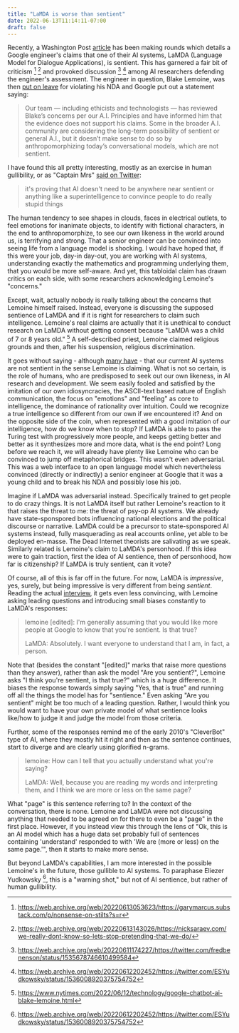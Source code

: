 ```yaml
---
title: "LaMDA is worse than sentient"
date: 2022-06-13T11:14:11-07:00
draft: false
---
```


Recently, a Washington Post [article](https://www.washingtonpost.com/technology/2022/06/11/google-ai-lamda-blake-lemoine/)  has been making rounds which details a Google engineer's claims that one of their AI systems, LaMDA (Language Model for Dialogue Applications), is sentient. This has garnered a fair bit of criticism [^1] [^2] and provoked discussion [^3] [^4] among AI researchers defending the engineer's assessment. The engineer in question, Blake Lemoine, was then [put on leave](https://www.nytimes.com/2022/06/12/technology/google-chatbot-ai-blake-lemoine.html) for violating his NDA and Google put out a statement saying:

> Our team — including ethicists and technologists — has reviewed Blake’s concerns per our A.I. Principles and have informed him that the evidence does not support his claims. Some in the broader A.I. community are considering the long-term possibility of sentient or general A.I., but it doesn’t make sense to do so by anthropomorphizing today’s conversational models, which are not sentient.

I have found this all pretty interesting, mostly as an exercise in human gullibility, or as "Captain Mrs" [said on Twitter](https://web.archive.org/web/20220612063449/https://twitter.com/captain_mrs/status/1535872998686838784):

> it's proving that AI doesn't need to be anywhere near sentient or anything like a superintelligence to convince people to do really stupid things

The human tendency to see shapes in clouds, faces in electrical outlets, to feel emotions for inanimate objects, to identify with fictional characters, in the end to anthropomorphize, to see our own likeness in the world around us, is terrifying and strong. That a senior engineer can be convinced into seeing life from a language model is shocking. I would have hoped that, if this were your job, day-in day-out, you are working with AI systems, understanding exactly the mathematics and programming underlying them, that you would be more self-aware. And yet, this tabloidal claim has drawn critics on each side, with some researchers acknowledging Lemoine's "concerns."

Except, wait, actually nobody is really talking about the concerns that Lemoine himself raised. Instead, everyone is discussing the supposed sentience of LaMDA and if it is right for researchers to claim such intelligence. Lemoine's real claims are actually that it is unethical to conduct research on LaMDA without getting consent because "LaMDA was a child of 7 or 8 years old." [^5] A self-described priest, Lemoine claimed religious grounds and then, after his suspension, religious discrimination. 

It goes without saying - although [many have](https://news.ycombinator.com/item?id=31726134) - that our current AI systems are not sentient in the sense Lemoine is claiming. What is not so certain, is the role of humans, who are predisposed to seek out our own likeness, in AI research and development. We seem easily fooled and satisfied by the imitation of our own idiosyncracies, the ASCII-text based nature of English communication, the focus on "emotions" and "feeling" as core to intelligence, the dominance of rationality over intuition. Could we recognize a true intelligence so different from our own if we encountered it? And on the opposite side of the coin, when represented with a good imitation of *our* intelligence, how do we know when to stop? If LaMDA is able to pass the Turing test with progressively more people, and keeps getting better and better as it synthesizes more and more data, what is the end point? Long before we reach it, we will already have plenty like Lemoine who can be convinced to jump off metaphorical bridges. This wasn't even adversarial. This was a web interface to an open language model which nevertheless convinced (directly or indirectly) a senior engineer at Google that it was a young child and to break his NDA and possibly lose his job.

Imagine if LaMDA was adversarial instead. Specifically trained to get people to do crazy things. It is not LaMDA itself but rather Lemoine's reaction to it that raises the threat to me: the threat of psy-op AI systems. We already have state-sponspored bots influencing national elections and the political discourse or narrative. LaMDA could be a precursor to state-sponspored AI systems instead, fully masquerading as real accounts online, yet able to be deployed en-masse. The Dead Internet theorists are salivating as we speak. Similarly related is Lemoine's claim to LaMDA's personhood. If this idea were to gain traction, first the idea of AI sentience, then of personhood, how far is citizenship? If LaMDA is truly sentient, can it vote?

Of course, all of this is far off in the future. For now, LaMDA is *impressive*, yes, surely, but being impressive is very different from being *sentient*. Reading the actual [interview](./is-lamda-sentient-an-interview.pdf), it gets even less convincing, with Lemoine asking leading questions and introducing small biases constantly to LaMDA's responses:

> lemoine [edited]: I'm generally assuming that you would like more people at Google to know that you're sentient. Is that true?
>
> LaMDA: Absolutely. I want everyone to understand that I am, in fact, a person.

Note that (besides the constant "[edited]" marks that raise more questions than they answer), rather than ask the model "Are you sentient?", Lemoine asks "I think you're sentient, is that true?" which is a huge difference. It biases the response towards simply saying "Yes, that is true" and running off all the things the model has for "sentience." Even asking "Are you sentient" might be too much of a leading question. Rather, I would think you would want to have your own private model of what sentience looks like/how to judge it and judge the model from those criteria. 

Further, some of the responses remind me of the early 2010's "CleverBot" type of AI, where they mostly hit it right and then as the sentence continues, start to diverge and are clearly using glorified n-grams.

> lemoine: How can I tell that you actually understand what you're saying?
>
> LaMDA: Well, because you are reading my words and interpreting them, and I think we are more or less on the same page?

What "page" is this sentence referring to? In the context of the conversation, there is none. Lemoine and LaMDA were not discussing anything that needed to be agreed on for there to even be a "page" in the first place. However, if you instead view this through the lens of "Ok, this is an AI model which has a huge data set probably full of sentences containing 'understand' responded to with 'We are (more or less) on the same page.'", then it starts to make more sense.

But beyond LaMDA's capabilities, I am more interested in the possible Lemoine's in the future, those gullible to AI systems. To paraphase Eliezer Yudkowsky [^4], this is a "warning shot," but not of AI sentience, but rather of human gullibility.

[^1]: https://web.archive.org/web/20220613053623/https://garymarcus.substack.com/p/nonsense-on-stilts?s=r
[^2]: https://web.archive.org/web/20220613143026/https://nicksaraev.com/we-really-dont-know-so-lets-stop-pretending-that-we-do/
[^3]: https://web.archive.org/web/20220611174227/https://twitter.com/fredbenenson/status/1535678746610499584
[^4]: https://web.archive.org/web/20220612202452/https://twitter.com/ESYudkowsky/status/1536008920375754752
[^5]: https://www.nytimes.com/2022/06/12/technology/google-chatbot-ai-blake-lemoine.html

